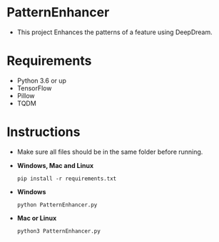 # PatternEnhancer
- This project Enhances the patterns of a feature using DeepDream.

# Requirements
- Python 3.6 or up
- TensorFlow
- Pillow
- TQDM

# Instructions
- Make sure all files should be in the same folder before running.

- **Windows, Mac and Linux**
  ```
  pip install -r requirements.txt
  ```
- **Windows**
  ```
  python PatternEnhancer.py
  ```
- **Mac or Linux**
  ```
  python3 PatternEnhancer.py
  ```
